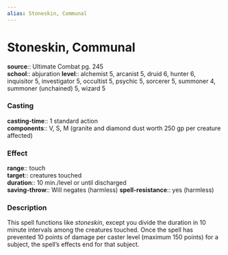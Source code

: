 ```yaml
---
alias: Stoneskin, Communal
---
```


# Stoneskin, Communal 

**source**:: Ultimate Combat pg. 245  
**school**:: abjuration
**level**:: alchemist 5, arcanist 5, druid 6, hunter 6, inquisitor 5, investigator 5, occultist 5, psychic 5, sorcerer 5, summoner 4, summoner (unchained) 5, wizard 5

### Casting 

**casting-time**:: 1 standard action  
**components**:: V, S, M (granite and diamond dust worth 250 gp per creature affected)

### Effect 

**range**:: touch  
**target**:: creatures touched  
**duration**:: 10 min./level or until discharged  
**saving-throw**:: Will negates (harmless)
**spell-resistance**:: yes (harmless)

### Description 

This spell functions like *stoneskin*, except you divide the duration in 10 minute intervals among the creatures touched. Once the spell has prevented 10 points of damage per caster level (maximum 150 points) for a subject, the spell’s effects end for that subject.
